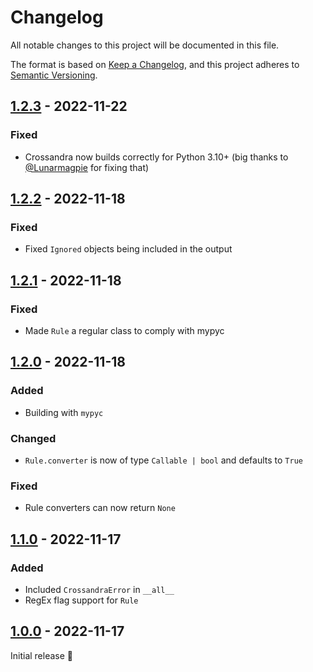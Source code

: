 # Changelog

All notable changes to this project will be documented in this file.

The format is based on [Keep a Changelog](https://keepachangelog.com/en/1.0.0/),
and this project adheres to [Semantic Versioning](https://semver.org/spec/v2.0.0.html).

## [1.2.3] - 2022-11-22

### Fixed
- Crossandra now builds correctly for Python 3.10+ (big thanks to [@Lunarmagpie](https://github.com/Lunarmagpie) for fixing that)

## [1.2.2] - 2022-11-18

### Fixed
- Fixed `Ignored` objects being included in the output

## [1.2.1] - 2022-11-18

### Fixed
- Made `Rule` a regular class to comply with mypyc

## [1.2.0] - 2022-11-18

### Added
- Building with `mypyc`

### Changed
- `Rule.converter` is now of type `Callable | bool` and defaults to `True`

### Fixed
- Rule converters can now return `None`

## [1.1.0] - 2022-11-17

### Added
- Included `CrossandraError` in `__all__`
- RegEx flag support for `Rule`

## [1.0.0] - 2022-11-17

Initial release 🎉

[1.0.0]: https://github.com/trag1c/crossandra/releases/tag/1.0.0
[1.1.0]: https://github.com/trag1c/crossandra/compare/1.0.0...1.1.0
[1.2.0]: https://github.com/trag1c/crossandra/compare/1.1.0...1.2.0
[1.2.1]: https://github.com/trag1c/crossandra/compare/1.2.0...1.2.1
[1.2.2]: https://github.com/trag1c/crossandra/compare/1.2.1...1.2.2
[1.2.3]: https://github.com/trag1c/crossandra/compare/1.2.2...1.2.3
